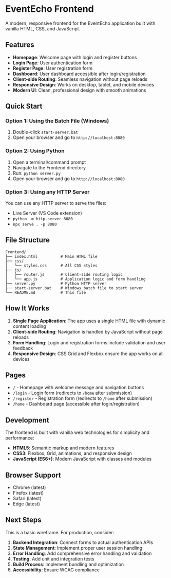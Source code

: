 # EventEcho Frontend

A modern, responsive frontend for the EventEcho application built with vanilla HTML, CSS, and JavaScript.

## Features

- **Homepage**: Welcome page with login and register buttons
- **Login Page**: User authentication form
- **Register Page**: User registration form  
- **Dashboard**: User dashboard accessible after login/registration
- **Client-side Routing**: Seamless navigation without page reloads
- **Responsive Design**: Works on desktop, tablet, and mobile devices
- **Modern UI**: Clean, professional design with smooth animations

## Quick Start

### Option 1: Using the Batch File (Windows)
1. Double-click `start-server.bat`
2. Open your browser and go to `http://localhost:8080`

### Option 2: Using Python
1. Open a terminal/command prompt
2. Navigate to the Frontend directory
3. Run: `python server.py`
4. Open your browser and go to `http://localhost:8080`

### Option 3: Using any HTTP Server
You can use any HTTP server to serve the files:
- Live Server (VS Code extension)
- `python -m http.server 8080`
- `npx serve . -p 8080`

## File Structure

```
Frontend/
├── index.html          # Main HTML file
├── css/
│   └── styles.css      # All CSS styles
├── js/
│   ├── router.js       # Client-side routing logic
│   └── app.js          # Application logic and form handling
├── server.py           # Python HTTP server
├── start-server.bat    # Windows batch file to start server
└── README.md           # This file
```

## How It Works

1. **Single Page Application**: The app uses a single HTML file with dynamic content loading
2. **Client-side Routing**: Navigation is handled by JavaScript without page reloads
3. **Form Handling**: Login and registration forms include validation and user feedback
4. **Responsive Design**: CSS Grid and Flexbox ensure the app works on all devices

## Pages

- `/` - Homepage with welcome message and navigation buttons
- `/login` - Login form (redirects to `/home` after submission)
- `/register` - Registration form (redirects to `/home` after submission)
- `/home` - Dashboard page (accessible after login/registration)

## Development

The frontend is built with vanilla web technologies for simplicity and performance:

- **HTML5**: Semantic markup and modern features
- **CSS3**: Flexbox, Grid, animations, and responsive design
- **JavaScript (ES6+)**: Modern JavaScript with classes and modules

## Browser Support

- Chrome (latest)
- Firefox (latest)
- Safari (latest)
- Edge (latest)

## Next Steps

This is a basic wireframe. For production, consider:

1. **Backend Integration**: Connect forms to actual authentication APIs
2. **State Management**: Implement proper user session handling
3. **Error Handling**: Add comprehensive error handling and validation
4. **Testing**: Add unit and integration tests
5. **Build Process**: Implement bundling and optimization
6. **Accessibility**: Ensure WCAG compliance
